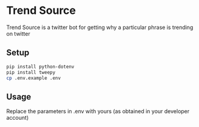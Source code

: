 # Trend Source

Trend Source is a twitter bot for getting why a particular phrase is trending on twitter

## Setup



```bash
pip install python-dotenv
pip install tweepy
cp .env.example .env
```

## Usage

Replace the parameters in .env with yours (as obtained in your developer account)
